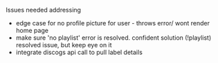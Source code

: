 Issues needed addressing
 - edge case for no profile picture for user - throws error/ wont render home page
 - make sure 'no playlist' error is resolved. confident solution (!playlist) resolved issue, but keep eye on it
 - integrate discogs api call to pull label details 